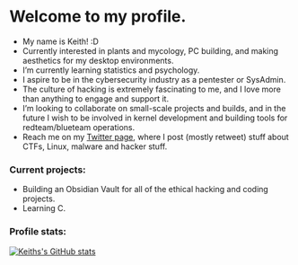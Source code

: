 # Welcome to my profile.
- My name is Keith! :D
- Currently interested in plants and mycology, PC building, and making aesthetics for my desktop environments.
- I’m currently learning statistics and psychology.
- I aspire to be in the cybersecurity industry as a pentester or SysAdmin.
- The culture of hacking is extremely fascinating to me, and I love more than anything to engage and support it.
- I’m looking to collaborate on small-scale projects and builds, and in the future I wish to be involved in kernel development and building tools for redteam/blueteam operations.
- Reach me on my [Twitter page](https://twitter.com/keithfernandez0), where I post (mostly retweet) stuff about CTFs, Linux, malware and hacker stuff.

### Current projects:
- Building an Obsidian Vault for all of the ethical hacking and coding projects.
- Learning C.

### Profile stats:
[![Keiths's GitHub stats](https://github-readme-stats.vercel.app/api?username=keithfernandez0&count_private=true)](https://github.com/anuraghazra/github-readme-stats)

<!---
keithfernandez0/keithfernandez0 is a ✨ special ✨ repository because its `README.md` (this file) appears on your GitHub profile.
You can click the Preview link to take a look at your changes.
--->
